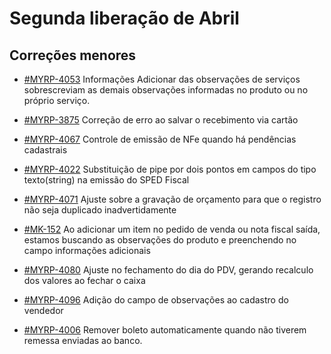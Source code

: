 # Segunda liberação de Abril

## Correções menores
* [#MYRP-4053](https://devmyrp.atlassian.net/browse/MYRP-4053) Informações Adicionar das observações de serviços sobrescreviam as demais observações informadas no produto ou no próprio serviço.
* [#MYRP-3875](https://devmyrp.atlassian.net/browse/MYRP-3875) Correção de erro ao salvar o recebimento via cartão
* [#MYRP-4067](https://devmyrp.atlassian.net/browse/MYRP-4067) Controle de emissão de NFe quando há pendências cadastrais
* [#MYRP-4022](https://devmyrp.atlassian.net/browse/MYRP-4022) Substituição de pipe por dois pontos em campos do tipo texto(string) na emissão do SPED Fiscal
* [#MYRP-4071](https://devmyrp.atlassian.net/browse/MYRP-4071) Ajuste sobre a gravação de orçamento para que o registro não seja duplicado inadvertidamente
* [#MK-152](https://devmyrp.atlassian.net/browse/MK-152) Ao adicionar um item no pedido de venda ou nota fiscal saída, estamos buscando as observações do produto e preenchendo no campo informações adicionais
* [#MYRP-4080](https://devmyrp.atlassian.net/browse/MYRP-4080) Ajuste no fechamento do dia do PDV, gerando recalculo dos valores ao fechar o caixa
* [#MYRP-4096](https://devmyrp.atlassian.net/browse/MYRP-4096) Adição do campo de observações ao cadastro do vendedor

* [#MYRP-4006](https://devmyrp.atlassian.net/browse/MYRP-4006) Remover boleto automaticamente quando não tiverem remessa enviadas ao banco.




